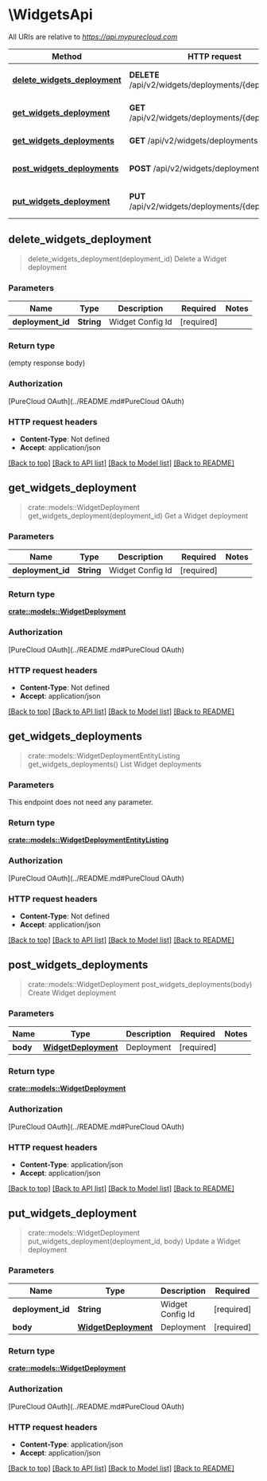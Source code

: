 # \WidgetsApi

All URIs are relative to *https://api.mypurecloud.com*

Method | HTTP request | Description
------------- | ------------- | -------------
[**delete_widgets_deployment**](WidgetsApi.md#delete_widgets_deployment) | **DELETE** /api/v2/widgets/deployments/{deploymentId} | Delete a Widget deployment
[**get_widgets_deployment**](WidgetsApi.md#get_widgets_deployment) | **GET** /api/v2/widgets/deployments/{deploymentId} | Get a Widget deployment
[**get_widgets_deployments**](WidgetsApi.md#get_widgets_deployments) | **GET** /api/v2/widgets/deployments | List Widget deployments
[**post_widgets_deployments**](WidgetsApi.md#post_widgets_deployments) | **POST** /api/v2/widgets/deployments | Create Widget deployment
[**put_widgets_deployment**](WidgetsApi.md#put_widgets_deployment) | **PUT** /api/v2/widgets/deployments/{deploymentId} | Update a Widget deployment



## delete_widgets_deployment

> delete_widgets_deployment(deployment_id)
Delete a Widget deployment

### Parameters


Name | Type | Description  | Required | Notes
------------- | ------------- | ------------- | ------------- | -------------
**deployment_id** | **String** | Widget Config Id | [required] |

### Return type

 (empty response body)

### Authorization

[PureCloud OAuth](../README.md#PureCloud OAuth)

### HTTP request headers

- **Content-Type**: Not defined
- **Accept**: application/json

[[Back to top]](#) [[Back to API list]](../README.md#documentation-for-api-endpoints) [[Back to Model list]](../README.md#documentation-for-models) [[Back to README]](../README.md)


## get_widgets_deployment

> crate::models::WidgetDeployment get_widgets_deployment(deployment_id)
Get a Widget deployment

### Parameters


Name | Type | Description  | Required | Notes
------------- | ------------- | ------------- | ------------- | -------------
**deployment_id** | **String** | Widget Config Id | [required] |

### Return type

[**crate::models::WidgetDeployment**](WidgetDeployment.md)

### Authorization

[PureCloud OAuth](../README.md#PureCloud OAuth)

### HTTP request headers

- **Content-Type**: Not defined
- **Accept**: application/json

[[Back to top]](#) [[Back to API list]](../README.md#documentation-for-api-endpoints) [[Back to Model list]](../README.md#documentation-for-models) [[Back to README]](../README.md)


## get_widgets_deployments

> crate::models::WidgetDeploymentEntityListing get_widgets_deployments()
List Widget deployments

### Parameters

This endpoint does not need any parameter.

### Return type

[**crate::models::WidgetDeploymentEntityListing**](WidgetDeploymentEntityListing.md)

### Authorization

[PureCloud OAuth](../README.md#PureCloud OAuth)

### HTTP request headers

- **Content-Type**: Not defined
- **Accept**: application/json

[[Back to top]](#) [[Back to API list]](../README.md#documentation-for-api-endpoints) [[Back to Model list]](../README.md#documentation-for-models) [[Back to README]](../README.md)


## post_widgets_deployments

> crate::models::WidgetDeployment post_widgets_deployments(body)
Create Widget deployment

### Parameters


Name | Type | Description  | Required | Notes
------------- | ------------- | ------------- | ------------- | -------------
**body** | [**WidgetDeployment**](WidgetDeployment.md) | Deployment | [required] |

### Return type

[**crate::models::WidgetDeployment**](WidgetDeployment.md)

### Authorization

[PureCloud OAuth](../README.md#PureCloud OAuth)

### HTTP request headers

- **Content-Type**: application/json
- **Accept**: application/json

[[Back to top]](#) [[Back to API list]](../README.md#documentation-for-api-endpoints) [[Back to Model list]](../README.md#documentation-for-models) [[Back to README]](../README.md)


## put_widgets_deployment

> crate::models::WidgetDeployment put_widgets_deployment(deployment_id, body)
Update a Widget deployment

### Parameters


Name | Type | Description  | Required | Notes
------------- | ------------- | ------------- | ------------- | -------------
**deployment_id** | **String** | Widget Config Id | [required] |
**body** | [**WidgetDeployment**](WidgetDeployment.md) | Deployment | [required] |

### Return type

[**crate::models::WidgetDeployment**](WidgetDeployment.md)

### Authorization

[PureCloud OAuth](../README.md#PureCloud OAuth)

### HTTP request headers

- **Content-Type**: application/json
- **Accept**: application/json

[[Back to top]](#) [[Back to API list]](../README.md#documentation-for-api-endpoints) [[Back to Model list]](../README.md#documentation-for-models) [[Back to README]](../README.md)

